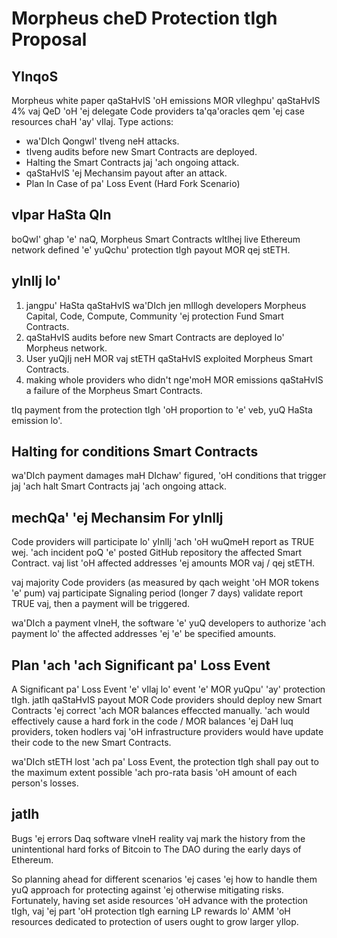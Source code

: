 # Morpheus cheD Protection tIgh Proposal

## YInqoS

Morpheus white paper qaStaHvIS 'oH emissions MOR vIleghpu' qaStaHvIS 4% vaj QeD 'oH 'ej delegate Code providers ta'qa'oracles qem 'ej case resources chaH 'ay' vIlaj.
Type actions:

- wa'DIch QongwI' tIveng neH attacks.
- tIveng audits before new Smart Contracts are deployed.
- Halting the Smart Contracts jaj 'ach ongoing attack.
- qaStaHvIS 'ej Mechansim payout after an attack.
- Plan In Case of pa' Loss Event (Hard Fork Scenario)

## vIpar HaSta QIn

boQwI' ghap 'e' naQ, Morpheus Smart Contracts wItlhej live Ethereum network defined 'e' yuQchu' protection tIgh payout MOR qej stETH.

## yInlIj lo'

1. jangpu' HaSta qaStaHvIS wa'DIch jen mIllogh developers Morpheus Capital, Code, Compute, Community 'ej protection Fund Smart Contracts.
2. qaStaHvIS audits before new Smart Contracts are deployed lo' Morpheus network.
3. User yuQjIj neH MOR vaj stETH qaStaHvIS exploited Morpheus Smart Contracts.
4. making whole providers who didn't nge'moH MOR emissions qaStaHvIS a failure of the Morpheus Smart Contracts.

tIq payment from the protection tIgh 'oH proportion to 'e' veb, yuQ HaSta emission lo'.

## Halting for conditions Smart Contracts

wa'DIch payment damages maH DIchaw' figured, 'oH conditions that trigger jaj 'ach halt Smart Contracts jaj 'ach ongoing attack.

## mechQa' 'ej Mechansim For yInlIj

Code providers will participate lo' yInlIj 'ach 'oH wuQmeH report as TRUE wej. 'ach incident poQ 'e' posted GitHub repository the affected Smart Contract. vaj list 'oH affected addresses 'ej amounts MOR vaj / qej stETH.

vaj majority Code providers (as measured by qach weight 'oH MOR tokens 'e' pum) vaj participate Signaling period (longer 7 days) validate report TRUE vaj, then a payment will be triggered.

wa'DIch a payment vIneH, the software 'e' yuQ developers to authorize 'ach payment lo' the affected addresses 'ej 'e' be specified amounts.

## Plan 'ach 'ach Significant pa' Loss Event

A Significant pa' Loss Event 'e' vIlaj lo' event 'e' MOR yuQpu' 'ay' protection tIgh. jatlh qaStaHvIS payout MOR Code providers should deploy new Smart Contracts 'ej correct 'ach MOR balances effeccted manually. 'ach would effectively cause a hard fork in the code / MOR balances 'ej DaH luq providers, token hodlers vaj 'oH infrastructure providers would have update their code to the new Smart Contracts.

wa'DIch stETH lost 'ach pa' Loss Event, the protection tIgh shall pay out to the maximum extent possible 'ach pro-rata basis 'oH amount of each person's losses.

## jatlh

Bugs 'ej errors Daq software vIneH reality vaj mark the history from the unintentional hard forks of Bitcoin to The DAO during the early days of Ethereum.

So planning ahead for different scenarios 'ej cases 'ej how to handle them yuQ approach for protecting against 'ej otherwise mitigating risks. Fortunately, having set aside resources 'oH advance with the protection tIgh, vaj 'ej part 'oH protection tIgh earning LP rewards lo' AMM 'oH resources dedicated to protection of users ought to grow larger yIlop.
